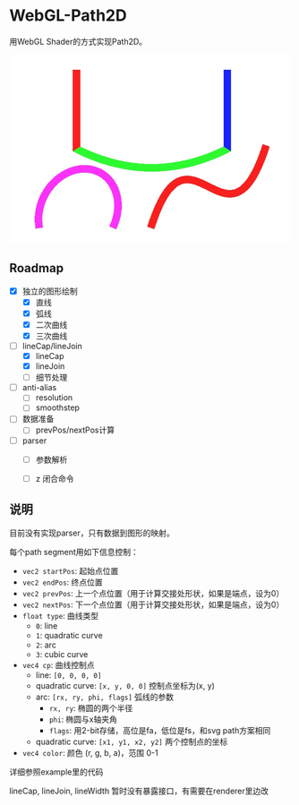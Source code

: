 # WebGL-Path2D

用WebGL Shader的方式实现Path2D。

![](./images/demo.jpg)

## Roadmap

* [x] 独立的图形绘制
    * [x] 直线
    * [x] 弧线
    * [x] 二次曲线
    * [x] 三次曲线
* [ ] lineCap/lineJoin
    * [x] lineCap
    * [x] lineJoin
    * [ ] 细节处理
* [ ] anti-alias
    * [ ] resolution
    * [ ] smoothstep
* [ ] 数据准备
    * [ ] prevPos/nextPos计算
* [ ] parser
    * [ ] 参数解析
    * [ ] z 闭合命令


## 说明

目前没有实现parser，只有数据到图形的映射。

每个path segment用如下信息控制：
* `vec2 startPos`: 起始点位置
* `vec2 endPos`: 终点位置
* `vec2 prevPos`: 上一个点位置（用于计算交接处形状，如果是端点，设为0）
* `vec2 nextPos`: 下一个点位置（用于计算交接处形状，如果是端点，设为0）
* `float type`: 曲线类型
    * `0`: line
    * `1`: quadratic curve
    * `2`: arc
    * `3`: cubic curve
* `vec4 cp`: 曲线控制点
    * line: `[0, 0, 0, 0]`
    * quadratic curve: `[x, y, 0, 0]` 控制点坐标为(x, y)
    * arc: `[rx, ry, phi, flags]` 弧线的参数
        * `rx, ry`: 椭圆的两个半径
        * `phi`: 椭圆与x轴夹角
        * `flags`: 用2-bit存储，高位是fa，低位是fs，和svg path方案相同
    * quadratic curve: `[x1, y1, x2, y2]` 两个控制点的坐标
* `vec4 color`: 颜色 (r, g, b, a)，范围 0-1

详细参照example里的代码

lineCap, lineJoin, lineWidth 暂时没有暴露接口，有需要在renderer里边改

